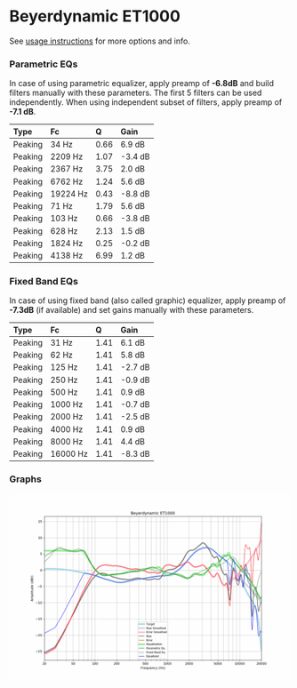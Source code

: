 # Beyerdynamic ET1000
See [usage instructions](https://github.com/jaakkopasanen/AutoEq#usage) for more options and info.

### Parametric EQs
In case of using parametric equalizer, apply preamp of **-6.8dB** and build filters manually
with these parameters. The first 5 filters can be used independently.
When using independent subset of filters, apply preamp of **-7.1 dB**.

| Type    | Fc       |    Q | Gain    |
|:--------|:---------|:-----|:--------|
| Peaking | 34 Hz    | 0.66 | 6.9 dB  |
| Peaking | 2209 Hz  | 1.07 | -3.4 dB |
| Peaking | 2367 Hz  | 3.75 | 2.0 dB  |
| Peaking | 6762 Hz  | 1.24 | 5.6 dB  |
| Peaking | 19224 Hz | 0.43 | -8.8 dB |
| Peaking | 71 Hz    | 1.79 | 5.6 dB  |
| Peaking | 103 Hz   | 0.66 | -3.8 dB |
| Peaking | 628 Hz   | 2.13 | 1.5 dB  |
| Peaking | 1824 Hz  | 0.25 | -0.2 dB |
| Peaking | 4138 Hz  | 6.99 | 1.2 dB  |

### Fixed Band EQs
In case of using fixed band (also called graphic) equalizer, apply preamp of **-7.3dB**
(if available) and set gains manually with these parameters.

| Type    | Fc       |    Q | Gain    |
|:--------|:---------|:-----|:--------|
| Peaking | 31 Hz    | 1.41 | 6.1 dB  |
| Peaking | 62 Hz    | 1.41 | 5.8 dB  |
| Peaking | 125 Hz   | 1.41 | -2.7 dB |
| Peaking | 250 Hz   | 1.41 | -0.9 dB |
| Peaking | 500 Hz   | 1.41 | 0.9 dB  |
| Peaking | 1000 Hz  | 1.41 | -0.7 dB |
| Peaking | 2000 Hz  | 1.41 | -2.5 dB |
| Peaking | 4000 Hz  | 1.41 | 0.9 dB  |
| Peaking | 8000 Hz  | 1.41 | 4.4 dB  |
| Peaking | 16000 Hz | 1.41 | -8.3 dB |

### Graphs
![](./Beyerdynamic%20ET1000.png)